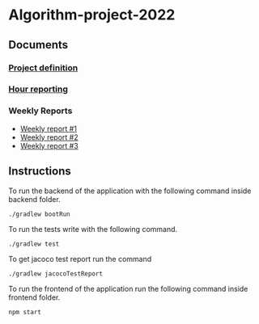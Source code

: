 <h1>Algorithm-project-2022</h1>

<h2>Documents</h2>

### [Project definition](https://github.com/Branuz/Algorithm-project-2022/blob/main/documentation/project_definition.md)
### [Hour reporting](https://github.com/Branuz/Algorithm-project-2022/blob/main/documentation/hour_reporting.md)

### Weekly Reports

* [Weekly report #1](https://github.com/Branuz/Algorithm-project-2022/blob/main/documentation/progress_report_week_1.md)
* [Weekly report #2](https://github.com/Branuz/Algorithm-project-2022/blob/main/documentation/progress_report_week_2.md)
* [Weekly report #3](https://github.com/Branuz/Algorithm-project-2022/blob/main/documentation/progress_report_week_3.md)

<h2>Instructions</h2>

To run the backend of the application with the following command inside backend folder.

```
./gradlew bootRun
```

To run the tests write with the following command.
  
```
./gradlew test
```
To get jacoco test report run the command

```
./gradlew jacocoTestReport
```

To run the frontend of the application run the following command inside frontend folder.

```
npm start
```